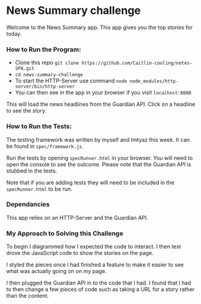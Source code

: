 # News Summary challenge
Welcome to the News Summary app. This app gives you the top stories for today.

### How to Run the Program:
* Clone this repo `git clone https://github.com/Caitlin-cooling/notes-SPA.git`
* `cd news-summary-challenge`
* To start the HTTP-Server use command `node node_modules/http-server/bin/http-server`
* You can then see in the app in your browser if you visit `localhost:8080`

This will load the news headlines from the Guardian API. Click on a headline to see the story.

### How to Run the Tests:
The testing framework was written by myself and Imtyaz this week. It can be found in `spec/framework.js`.

Run the tests by opening `specRunner.html` in your browser. You will need to open the console to see the outcome. Please note that the Guardian API is stubbed in the tests.

Note that if you are adding tests they will need to be included in the `specRunner.html` to be run.

### Dependancies
This app relies on an HTTP-Server and the Guardian API.

### My Approach to Solving this Challenge
To begin I diagrammed how I expected the code to interact. I then test drove the JavaScript code to show the stories on the page.

I styled the pieces once I had finished a feature to make it easier to see what was actually going on on my page.

I then plugged the Guardian API in to the code that I had. I found that I had to then change a few pieces of code such as taking a URL for a story rather than the content.

